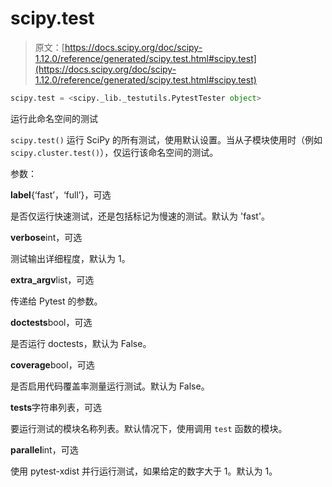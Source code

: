 # scipy.test

> 原文：[https://docs.scipy.org/doc/scipy-1.12.0/reference/generated/scipy.test.html#scipy.test](https://docs.scipy.org/doc/scipy-1.12.0/reference/generated/scipy.test.html#scipy.test)

```py
scipy.test = <scipy._lib._testutils.PytestTester object>
```

运行此命名空间的测试

`scipy.test()` 运行 SciPy 的所有测试，使用默认设置。当从子模块使用时（例如 `scipy.cluster.test()`），仅运行该命名空间的测试。

参数：

**label**{‘fast’，‘full’}，可选

是否仅运行快速测试，还是包括标记为慢速的测试。默认为 'fast'。

**verbose**int，可选

测试输出详细程度，默认为 1。

**extra_argv**list，可选

传递给 Pytest 的参数。

**doctests**bool，可选

是否运行 doctests，默认为 False。

**coverage**bool，可选

是否启用代码覆盖率测量运行测试。默认为 False。

**tests**字符串列表，可选

要运行测试的模块名称列表。默认情况下，使用调用 `test` 函数的模块。

**parallel**int，可选

使用 pytest-xdist 并行运行测试，如果给定的数字大于 1。默认为 1。
